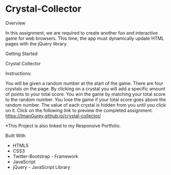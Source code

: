 # Crystal-Collector

Overview

In this assignment, we are required to  create another fun and interactive game for web browsers. This time, the app must dynamically update HTML pages with the jQuery library.


Getting Started

Crystal Collector

Instructions:


You will be given a random number at the start of the game. There are four crystals on the page. By clicking on a crystal you will add a specific amount of points to your total score. You win the game by matching your total score to the random number. You lose the game if your total score goes above the random number. The value of each crystal is hidden from you until you click on it.
Click on the following link to preview the completed assignment.
 https://ImanGurey.github.io/crystal-collector/

*This Project is also linked to my Responsive Portfolio.


Built With
* HTML5
* CSS3
* Twitter-Bootstrap - Framework
* JavaScript
* jQuery - JavaScript Library
